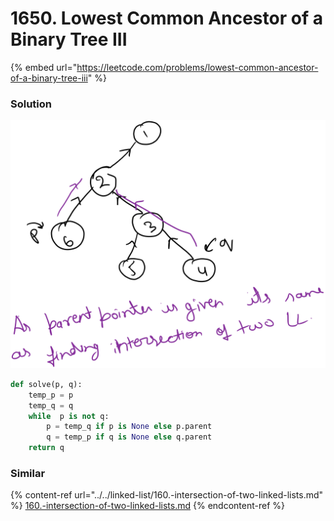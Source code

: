 # 1650. Lowest Common Ancestor of a Binary Tree III

{% embed url="https://leetcode.com/problems/lowest-common-ancestor-of-a-binary-tree-iii" %}

### Solution

<img src="../../../.gitbook/assets/file.drawing (5) (1) (1).svg" alt="" class="gitbook-drawing">

```python
def solve(p, q):
    temp_p = p
    temp_q = q
    while  p is not q:
        p = temp_q if p is None else p.parent
        q = temp_p if q is None else q.parent
    return q
```

### Similar

{% content-ref url="../../linked-list/160.-intersection-of-two-linked-lists.md" %}
[160.-intersection-of-two-linked-lists.md](../../linked-list/160.-intersection-of-two-linked-lists.md)
{% endcontent-ref %}
